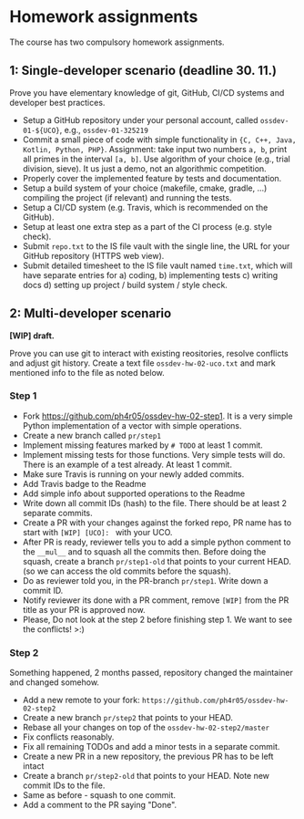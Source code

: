 # Homework assignments

The course has two compulsory homework assignments.

## 1: Single-developer scenario (deadline 30. 11.)

Prove you have elementary knowledge of git, GitHub, CI/CD systems and developer best practices.

* Setup a GitHub repository under your personal account, called `ossdev-01-${UCO}`, e.g., `ossdev-01-325219`
* Commit a small piece of code with simple functionality in `{C, C++, Java, Kotlin, Python, PHP}`. Assignment: take input two numbers `a, b`, print all primes in the interval `[a, b]`. Use algorithm of your choice (e.g., trial division, sieve). It us just a demo, not an algorithmic competition.
* Properly cover the implemented feature by tests and documentation.
* Setup a build system of your choice (makefile, cmake, gradle, ...) compiling the project (if relevant) and running the tests.
* Setup a CI/CD system (e.g. Travis, which is recommended on the GitHub).
* Setup at least one extra step as a part of the CI process (e.g. style check).
* Submit `repo.txt` to the IS file vault with the single line, the URL for your GitHub repository (HTTPS web view).
* Submit detailed timesheet to the IS file vault named `time.txt`, which will have separate entries for a) coding, b) implementing tests c) writing docs d) setting up project / build system / style check. 
  
## 2: Multi-developer scenario

**[WIP] draft.**

Prove you can use git to interact with existing reositories, resolve conflicts and adjust git history.
Create a text file `ossdev-hw-02-uco.txt` and mark mentioned info to the file as noted below.

### Step 1
- Fork https://github.com/ph4r05/ossdev-hw-02-step1. It is a very simple Python implementation of a vector with simple operations.
- Create a new branch called `pr/step1`
- Implement missing features marked by `# TODO` at least 1 commit.
- Implement missing tests for those functions. Very simple tests will do. There is an example of a test already. At least 1 commit.
- Make sure Travis is running on your newly added commits.
- Add Travis badge to the Readme
- Add simple info about supported operations to the Readme
- Write down all commit IDs (hash) to the file. There should be at least 2 separate commits.
- Create a PR with your changes against the forked repo, PR name has to start with `[WIP] [UCO]: ` with your UCO.
- After PR is ready, reviewer tells you to add a simple python comment to the `__mul__` and to squash all the commits then. 
Before doing the squash, create a branch `pr/step1-old` that points to your current HEAD. (so we can access the old commits before the squash).
- Do as reviewer told you, in the PR-branch `pr/step1`. Write down a commit ID.
- Notify reviewer its done with a PR comment, remove `[WIP]` from the PR title as your PR is approved now.
- Please, Do not look at the step 2 before finishing step 1. We want to see the conflicts! >:) 

### Step 2
Something happened, 2 months passed, repository changed the maintainer and changed somehow.

- Add a new remote to your fork: `https://github.com/ph4r05/ossdev-hw-02-step2`
- Create a new branch `pr/step2` that points to your HEAD.
- Rebase all your changes on top of the `ossdev-hw-02-step2/master`
- Fix conflicts reasonably.
- Fix all remaining TODOs and add a minor tests in a separate commit.
- Create a new PR in a new repository, the previous PR has to be left intact
- Create a branch `pr/step2-old` that points to your HEAD. Note new commit IDs to the file.
- Same as before - squash to one commit.
- Add a comment to the PR saying "Done".
